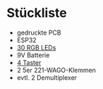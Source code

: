# Stückliste

- gedruckte PCB
- ESP32
- [30 RGB LEDs](https://www.reichelt.de/led-5-mm-bedrahtet-3-pin-rot-gruen-100-mcd-30--evl-339-1sursygw-p231037.html?PROVID=2788&gclid=EAIaIQobChMIt5fhj_P0gAMVpVFBAh3vUw-WEAQYByABEgLDi_D_BwE)
- 9V Batterie
- [4 Taster]()
- 2 5er 221-WAGO-Klemmen
- evtl. 2 Demultiplexer
